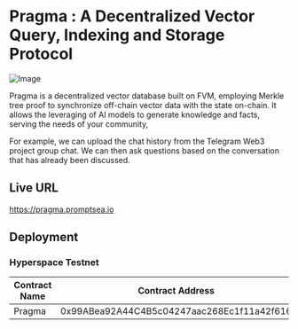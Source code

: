 # Pragma : A Decentralized Vector Query, Indexing and Storage Protocol 

![Image](https://img.tamago.finance/Pragma.png)

Pragma is a decentralized vector database built on FVM, employing Merkle tree proof to synchronize off-chain vector data with the state on-chain. It allows the leveraging of AI models to generate knowledge and facts, serving the needs of your community, 

For example, we can upload the chat history from the Telegram Web3 project group chat. We can then ask questions based on the conversation that has already been discussed.

## Live URL

https://pragma.promptsea.io


## Deployment

### Hyperspace Testnet

Contract Name | Contract Address 
--- | --- 
Pragma | 0x99ABea92A44C4B5c04247aac268Ec1f11a42f616




